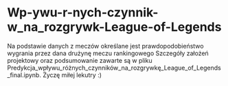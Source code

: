 # Wp-ywu-r-nych-czynnik-w_na_rozgrywk-League-of-Legends
Na podstawie danych z meczów określane jest prawdopodobieństwo wygrania przez dana drużynę meczu rankingowego
Szczegóły założeń projektowy oraz podsumowanie zawarte są w pliku Predykcja_wpływu_różnych_czynników_na_rozgrywkę_League_of_Legends _final.ipynb.
Życzę miłej lekutry :)
